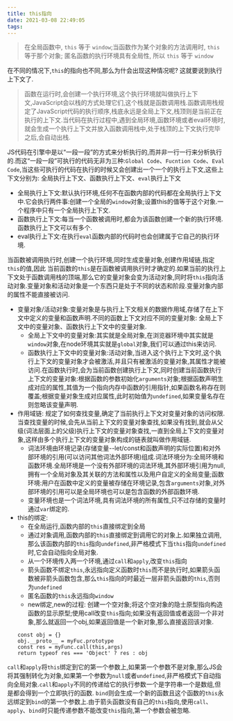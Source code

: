 ```yaml
---
title: this指向
date: 2021-03-08 22:49:05
tags:
---
```

> 在全局函数中, `this` 等于 `window`;当函数作为某个对象的方法调用时, `this` 等于那个对象; 匿名函数的执行环境具有全局性, 所以 `this` 等于 `window`

在不同的情况下,`this`的指向也不同,那么为什会出现这种情况呢? 这就要说到执行上下文了.

> 函数在运行时,会创建一个执行环境,这个执行环境就叫做执行上下文,JavaScript会以栈的方式处理它们,这个栈就是函数调用栈.函数调用栈规定了JavaScript代码的执行顺序,栈底永远是全局上下文,栈顶则是当前正在执行的上下文.当代码在执行过程中,遇到全局环境,函数环境或者eval环境时,就会生成一个执行上下文并放入函数调用栈中,处于栈顶的上下文执行完毕之后,会自动出栈.

JS代码在引擎中是以“一段一段”的方式来分析执行的,而并非一行一行来分析执行的.而这“一段一段”可执行的代码无非为三种:`Global Code`、`Fucntion Code`、`Eval Code`,当这些可执行的代码在执行的时候又会创建出一个一个的执行上下文,这些上下文分别为: 全局执行上下文、函数执行上下文、`eval`执行上下文

- 全局执行上下文:默认执行环境,任何不在函数内部的代码都在全局执行上下文中.它会执行两件事:创建一个全局的`window`对象;设置this的值等于这个对象.一个程序中只有一个全局执行上下文.
- 函数执行上下文:每当一个函数被调用时,都会为该函数创建一个新的执行环境.函数执行上下文可以有多个.
- eval执行上下文:在执行`eval`函数内部的代码时也会创建属于它自己的执行环境.

当函数被调用执行时,创建一个执行环境,同时生成变量对象,创建作用域链,指定`this`的值,因此 当前函数的`this`是在函数被调用执行时才确定的.如果当前的执行上下文处于函数调用栈的顶端,那么它的变量对象会变为活动对象,同时将`this`指向活动对象.变量对象和活动对象是一个东西只是处于不同的状态和阶段.变量对象内部的属性不能直接被访问.

- 变量对象/活动对象:变量对象是与执行上下文相关的数据作用域,存储了在上下文中定义的变量和函数声明.不同的函数上下文对应不同的变量对象: 全局上下文中的变量对象、函数执行上下文中的变量对象.
  - 全局上下文中的变量对象:其实就是全局对象,在浏览器环境中其实就是`window`对象,在node环境其实就是`global`对象,我们可以通过this来访问.
  - 函数执行上下文中的变量对象:活动对象,当进入这个执行上下文时,这个执行上下文的变量对象才会被激活,并且只有被激活的变量对象,其属性才能被访问.在函数执行时,会为当前函数创建执行上下文,同时创建当前函数执行上下文的变量对象:根据函数的参数初始化`arguments`对象;根据函数声明生成对应的属性,其值为一个指向内存中函数的引用指针,如果函数名称存在则覆盖;根据变量对象生成对应属性,此时初始值为`undefined`,如果变量名存在则忽略该变量声明.
- 作用域链: 规定了如何查找变量,确定了当前执行上下文对变量对象的访问权限.当查找变量的时候,会先从当前上下文的变量对象查找,如果没有找到,就会从父级(词法层面上的父级)执行上下文的变量对象查找,一直到全局上下文的变量对象,这样由多个执行上下文的变量对象构成的链表就叫做作用域链.
  - 词法环境由环境记录(存储变量--let/const和函数声明的实际位置)和对外部环境的引用(可以访问其他词法外部环境)组成.词法环境分为:全局环境和函数环境.全局环境是一个没有外部环境的词法环境,其外部环境引用为null,拥有一个全局对象及其关联的方法和属性以及用户自定义的全局变量;函数环境:用户在函数中定义的变量被存储在环境记录,包含`arguments`对象,对外部环境的引用可以是全局环境也可以是包含函数的外部函数环境.
  - 变量环境也是一个词法环境,具有词法环境的所有属性,只不过存储的变量时通过`var`绑定的.
- this的绑定:
  - 在全局运行,函数内部的`this`直接绑定到全局
  - 通过对象调用,函数内部的`this`直接绑定到调用它的对象上.如果独立调用,那么该函数内部的`this`指向`undefined`,非严格模式下当`this`指向`undefined`时,它会自动指向全局对象.
  - 从一个环境传入两一个环境,通过`call`和`apply`,改变`this`指向
  - 箭头函数不绑定`this`,永远指向定义函数时`this`而不是执行时,如果箭头函数被非箭头函数包含,那么`this`指向的时最近一层非箭头函数的`this`,否则为`undefined`
  - 匿名函数的`this`永远指向`window`
  - new绑定,new的过程: 创建一个空对象;将这个空对象的隐士原型指向构造函数的显示原型;使用call改变`this`指向;如果没有返回值或者返回一个非对象,那么就返回一个obj,如果返回值是一个新对象,那么直接返回该对象.
  ```
  const obj = {}
  obj.__proto__ = myFuc.prototype
  const res = myFunc.call(this,args)
  return typeof res === 'Object' ? res : obj
  ```

`call`和`apply`将`this`绑定到它的第一个参数上,如果第一个参数不是对象,那么JS会将其强制转化为对象,如果第一个参数为`null`或者`undefined`,非严格模式下自动指向全局对象.`call`和`apply`不同的传递给它的执行参数一个是字符串一个是数组,但是都会得到一个立即执行的函数.
`bind`则会生成一个新的函数且这个函数的`this`永远绑定到`bind`的第一个参数上.由于箭头函数没有自己的`this`指向,使用`call`、`apply`、`bind`时只能传递参数不能改变`this`指向,第一个参数会被忽略.

